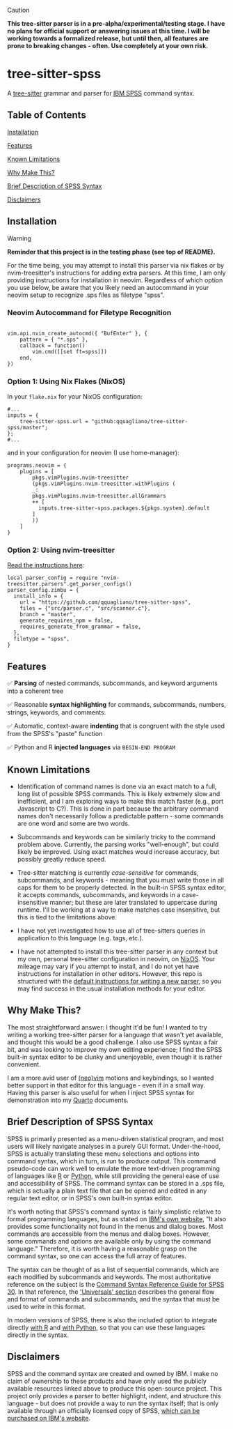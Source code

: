 > [!CAUTION]
> **This tree-sitter parser is in a pre-alpha/experimental/testing
> stage. I have no plans for official support or answering issues at this time.
> I will be working towards a formalized release, but until then, all features
> are prone to breaking changes - often. Use completely at your own risk.**

# tree-sitter-spss

A [tree-sitter](https://tree-sitter.github.io/tree-sitter/) grammar and parser for [IBM SPSS](https://www.ibm.com/spss) command syntax.

## Table of Contents

[Installation](#installation)

[Features](#features)

[Known Limitations](#known-limitations)

[Why Make This?](#why-make-this)

[Brief Description of SPSS Syntax](#brief-description-of-spss-syntax)

[Disclaimers](#disclaimers)

## Installation

> [!WARNING]
> **Reminder that this project is in the testing phase (see top of
> README).**

For the time being, you may attempt to install this parser via nix flakes or by
nvim-treesitter's instructions for adding extra parsers. At this time, I am only
providing instructions for installation in neovim. Regardless of which option
you use below, be aware that you likely need an autocommand in your neovim setup
to recognize .sps files as filetype "spss".

### Neovim Autocommand for Filetype Recognition

```{lua}

vim.api.nvim_create_autocmd({ "BufEnter" }, {
	pattern = { "*.sps" },
	callback = function()
		vim.cmd([[set ft=spss]])
	end,
})
```

### Option 1: Using Nix Flakes (NixOS)

In your `flake.nix` for your NixOS configuration:

```{nix}
#...
inputs = {
    tree-sitter-spss.url = "github:qquagliano/tree-sitter-spss/master";
};
#...
```

and in your configuration for neovim (I use home-manager):

```{nix}
programs.neovim = {
    plugins = [
        pkgs.vimPlugins.nvim-treesitter
        (pkgs.vimPlugins.nvim-treesitter.withPlugins (
        _:
        pkgs.vimPlugins.nvim-treesitter.allGrammars
        ++ [
          inputs.tree-sitter-spss.packages.${pkgs.system}.default
        ]
        ))
    ]
}
```

### Option 2: Using nvim-treesitter

[Read the instructions here](https://github.com/nvim-treesitter/nvim-treesitter?tab=readme-ov-file#adding-parsers): 

```{lua}
local parser_config = require "nvim-treesitter.parsers".get_parser_configs()
parser_config.zimbu = {
  install_info = {
    url = "https://github.com/qquagliano/tree-sitter-spss",
    files = {"src/parser.c", "src/scanner.c"},
    branch = "master",
    generate_requires_npm = false,
    requires_generate_from_grammar = false,
  },
  filetype = "spss",
}
```

## Features

:white_check_mark: **Parsing** of nested commands, subcommands, and keyword
arguments into a coherent tree

:white_check_mark: Reasonable **syntax highlighting** for commands, subcommands,
numbers, strings, keywords, and comments.

:white_check_mark: Automatic, context-aware **indenting** that is congruent with
the style used from the SPSS's "paste" function

:white_check_mark: Python and R **injected languages** via `BEGIN-END PROGRAM`

## Known Limitations

- Identification of command names is done via an exact match to a full, long
list of possible SPSS commands. This is likely extremely slow and inefficient,
and I am exploring ways to make this match faster (e.g., port Javascript to C?).
This is done in part because the arbitrary command names don't necessarily
follow a predictable pattern - some commands are one word and some are two
words.

- Subcommands and keywords can be similarly tricky to the command problem above.
Currently, the parsing works "well-enough", but could likely be improved. Using
exact matches would increase accuracy, but possibly greatly reduce speed.

- Tree-sitter matching is currently *case-sensitive* for commands, subcommands,
and keywords - meaning that you must write those in all caps for them to be
properly detected. In the built-in SPSS syntax editor, it accepts commands,
subcommands, and keywords in a case-insensitive manner; but these are later
translated to uppercase during runtime. I'll be working at a way to make matches
case insensitive, but this is tied to the limitations above.

- I have not yet investigated how to use all of tree-sitters queries in
application to this language (e.g. tags, etc.).

- I have not attempted to install this tree-sitter parser in any context but my
own, personal tree-sitter configuration in neovim, on
[NixOS](https://nixos.org/). Your mileage may vary if you attempt to install,
and I do not yet have instructions for installation in other editors. However,
this repo is structured with the [default instructions for writing a new
parser](https://tree-sitter.github.io/tree-sitter/creating-parsers/index.html),
so you may find success in the usual installation methods for your editor.

## Why Make This?

The most straightforward answer: I thought it'd be fun! I wanted to try writing
a working tree-sitter parser for a language that wasn't yet available, and
thought this would be a good challenge. I also use SPSS syntax a fair bit, and
was looking to improve my own editing experience; I find the SPSS built-in
syntax editor to be clunky and unenjoyable, even though it is rather convenient.

I am a more avid user of [(neo)vim](https://neovim.io/) motions and
keybindings, so I wanted better support in that editor for this language - even
if in a small way. Having this parser is also useful for when I inject SPSS
syntax for demonstration into my [Quarto](https://quarto.org/) documents.

## Brief Description of SPSS Syntax

SPSS is primarily presented as a menu-driven statistical program, and most users
will likely navigate analyses in a purely GUI format. Under-the-hood, SPSS is
actually translating these menu selections and options into command syntax,
which in turn, is run to produce output. This command pseudo-code can work well
to emulate the more text-driven programming of languages like
[R](https://www.r-project.org) or [Python](https://www.python.org/), while
still providing the general ease of use and accessibility of SPSS. The command
syntax can be stored in a .sps file, which is actually a plain text file that
can be opened and edited in any regular text editor, or in SPSS's own built-in
syntax editor.

It's worth noting that SPSS's command syntax is fairly simplistic relative to
formal programming languages, but as stated on [IBM's own
website](https://www.ibm.com/docs/en/spss-statistics/30.0.0?topic=tutorial-working-syntax),
"It also provides some functionality not found in the menus and dialog boxes.
Most commands are accessible from the menus and dialog boxes. However, some
commands and options are available only by using the command language."
Therefore, it is worth having a reasonable grasp on the command syntax, so one
can access the full array of features.

The syntax can be thought of as a list of sequential commands, which are each
modified by subcommands and keywords. The most authoritative reference on the
subject is the [Command Syntax Reference Guide for SPSS
30](https://www.ibm.com/docs/en/spss-statistics/30.0.0?topic=reference-introduction-guide-command-syntax).
In that reference, the ['Universals'
section](https://www.ibm.com/docs/en/spss-statistics/30.0.0?topic=reference-universals)
describes the general flow and format of commands and subcommands, and the
syntax that must be used to write in this format.

In modern versions of SPSS, there is also the included option to integrate
directly [with R](https://www.ibm.com/docs/en/spss-statistics/saas?topic=r-)
and [with
Python](https://www.ibm.com/docs/en/spss-statistics/saas?topic=python-overview),
so that you can use these languages directly in the syntax.

## Disclaimers

SPSS and the command syntax are created and owned by IBM. I make no claim of
ownership to these products and have only used the publicly available resources
linked above to produce this open-source project. This project only provides a
parser to better highlight, indent, and structure this language - but does not
provide a way to run the syntax itself; that is only available through an
officially licensed copy of SPSS, [which can be purchased on IBM's
website](https://www.ibm.com/products/spss-statistics/pricing).
